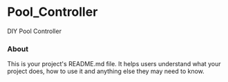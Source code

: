 Pool_Controller
===============

DIY Pool Controller

### About

This is your project's README.md file. It helps users understand what your
project does, how to use it and anything else they may need to know.